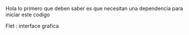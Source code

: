 Hola lo primero que deben saber es que necesitan una dependencia para iniciar este codigo 

Flet : interface grafica 
